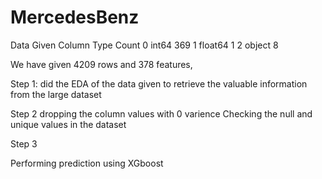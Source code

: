 # MercedesBenz

Data Given
Column    Type        Count
0          int64        369
1          float64      1
2          object       8

We have given 4209 rows and 378 features, 


Step 1:
did the EDA of the data given to retrieve the valuable information from the large dataset

Step 2 
dropping the column values with 0 varience
Checking the null and unique values in the dataset

Step 3

Performing prediction using XGboost
